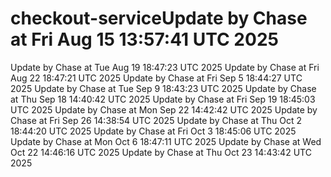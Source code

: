 # checkout-serviceUpdate by Chase at Fri Aug 15 13:57:41 UTC 2025
Update by Chase at Tue Aug 19 18:47:23 UTC 2025
Update by Chase at Fri Aug 22 18:47:21 UTC 2025
Update by Chase at Fri Sep  5 18:44:27 UTC 2025
Update by Chase at Tue Sep  9 18:43:23 UTC 2025
Update by Chase at Thu Sep 18 14:40:42 UTC 2025
Update by Chase at Fri Sep 19 18:45:03 UTC 2025
Update by Chase at Mon Sep 22 14:42:42 UTC 2025
Update by Chase at Fri Sep 26 14:38:54 UTC 2025
Update by Chase at Thu Oct  2 18:44:20 UTC 2025
Update by Chase at Fri Oct  3 18:45:06 UTC 2025
Update by Chase at Mon Oct  6 18:47:11 UTC 2025
Update by Chase at Wed Oct 22 14:46:16 UTC 2025
Update by Chase at Thu Oct 23 14:43:42 UTC 2025
